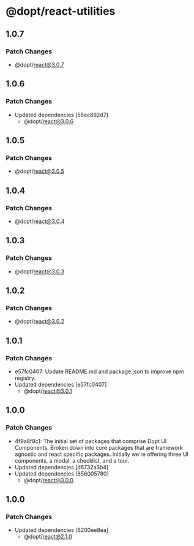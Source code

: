 # @dopt/react-utilities

## 1.0.7

### Patch Changes

- @dopt/react@3.0.7

## 1.0.6

### Patch Changes

- Updated dependencies [58ec892d7]
  - @dopt/react@3.0.6

## 1.0.5

### Patch Changes

- @dopt/react@3.0.5

## 1.0.4

### Patch Changes

- @dopt/react@3.0.4

## 1.0.3

### Patch Changes

- @dopt/react@3.0.3

## 1.0.2

### Patch Changes

- @dopt/react@3.0.2

## 1.0.1

### Patch Changes

- e57fc0407: Update README.md and package.json to improve npm registry.
- Updated dependencies [e57fc0407]
  - @dopt/react@3.0.1

## 1.0.0

### Patch Changes

- 4f9a8f8c1: The initial set of packages that comprise Dopt UI Components. Broken down into core packages that are framework agnostic and react specific packages. Initially we're offering three UI components, a modal, a checklist, and a tour.
- Updated dependencies [d6732a3b4]
- Updated dependencies [856005780]
  - @dopt/react@3.0.0

## 1.0.0

### Patch Changes

- Updated dependencies [6200ee8ea]
  - @dopt/react@2.1.0
